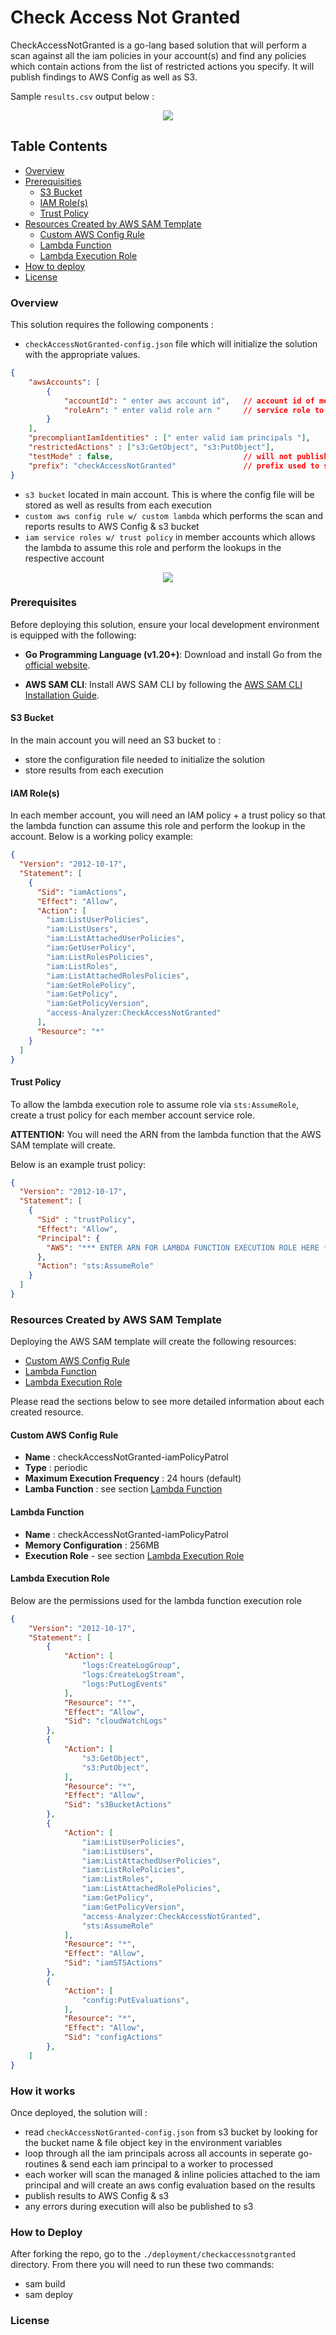 # Check Access Not Granted

CheckAccessNotGranted is a go-lang based solution that will perform a scan against all the iam policies in your account(s) and find any policies which contain actions from the list of restricted actions you specify.  It will publish findings to AWS Config as well as S3. 

Sample `results.csv` output below : 

<div align="center">
<img src="../../images/sample-output.png">
</div>

## Table Contents
- [Overview](#overview)
- [Prerequisities](#prerequisites)
    - [S3 Bucket](#s3-bucket)
    - [IAM Role(s)](#iam-roles)
    - [Trust Policy](#trust-policy)
- [Resources Created by AWS SAM Template](#resources-created-by-aws-sam-template)
    - [Custom AWS Config Rule](#custom-aws-config-rule)
    - [Lambda Function](#lambda-function)
    - [Lambda Execution Role](#lambda-execution-role)
- [How to deploy](#how-to-deploy)
- [License](#license)

### Overview 

This solution requires the following components : 

- `checkAccessNotGranted-config.json` file which will initialize the solution with the appropriate values.
```json 
{
    "awsAccounts": [
        {
            "accountId": " enter aws account id",   // account id of member accou t
            "roleArn": " enter valid role arn "     // service role to use for member account
        }
    ],
    "precompliantIamIdentities" : [" enter valid iam principals "],
    "restrictedActions" : ["s3:GetObject", "s3:PutObject"],        
    "testMode" : false,                             // will not publish results to AWS Config if true
    "prefix": "checkAccessNotGranted"               // prefix used to store results in S3 bucket
}
```
- `s3 bucket` located in main account.  This is where the config file will be stored as well as results from each execution 
- `custom aws config rule w/ custom lambda` which performs the scan and reports results to AWS Config & s3 bucket
- `iam service roles w/ trust policy` in member accounts which allows the lambda to assume this role and perform the lookups in the respective account

<div align="center">
<img src="../../images/iam-policy-patrol.png">
</div>

### Prerequisites

Before deploying this solution, ensure your local development environment is equipped with the following: 

- **Go Programming Language (v1.20+)**:
Download and install Go from the [official website](https://go.dev/dl/).

- **AWS SAM CLI**:
Install AWS SAM CLI by following the [AWS SAM CLI Installation Guide](https://docs.aws.amazon.com/serverless-application-model/latest/developerguide/install-sam-cli.html).

#### S3 Bucket
In the main account you will need an S3 bucket to : 
- store the configuration file needed to initialize the solution 
- store results from each execution 

#### IAM Role(s)

In each member account, you will need an IAM policy + a trust policy so that the lambda function can assume this role and perform the lookup in the account.  Below is a working policy example: 

```json 
{
  "Version": "2012-10-17",
  "Statement": [
    {
      "Sid": "iamActions",
      "Effect": "Allow",
      "Action": [
        "iam:ListUserPolicies",
        "iam:ListUsers",
        "iam:ListAttachedUserPolicies",
        "iam:GetUserPolicy",
        "iam:ListRolesPolicies",
        "iam:ListRoles",
        "iam:ListAttachedRolesPolicies",
        "iam:GetRolePolicy",
        "iam:GetPolicy",
        "iam:GetPolicyVersion",
        "access-Analyzer:CheckAccessNotGranted"
      ],
      "Resource": "*"
    }
  ]
}
```

#### Trust Policy

To allow the lambda execution role to assume role via `sts:AssumeRole`, create a trust policy for each member account service role. 

**ATTENTION:** 
You will need the ARN from the lambda function that the AWS SAM template will create.  

Below is an example trust policy: 

```json 
{
  "Version": "2012-10-17",
  "Statement": [
    {
      "Sid" : "trustPolicy",
      "Effect": "Allow",
      "Principal": {
        "AWS": "*** ENTER ARN FOR LAMBDA FUNCTION EXECUTION ROLE HERE ***"
      },
      "Action": "sts:AssumeRole"
    }
  ]
}
```

### Resources Created by AWS SAM Template

Deploying the AWS SAM template will create the following resources: 
- [Custom AWS Config Rule](#custom-aws-config-rule)
- [Lambda Function](#lambda-function)
- [Lambda Execution Role](#lambda-execution-role)

Please read the sections below to see more detailed information about each created resource.

#### Custom AWS Config Rule

- **Name** : checkAccessNotGranted-iamPolicyPatrol
- **Type** : periodic
- **Maximum Execution Frequency** : 24 hours (default)
- **Lamba Function** : see section [Lambda Function](#lambda-function)

#### Lambda Function

- **Name** : checkAccessNotGranted-iamPolicyPatrol
- **Memory Configuration** : 256MB
- **Execution Role** - see section [Lambda Execution Role](#lambda-execution-role)

#### Lambda Execution Role

Below are the permissions used for the lambda function execution role

```json 
{
    "Version": "2012-10-17",
    "Statement": [
        {
            "Action": [
                "logs:CreateLogGroup",
                "logs:CreateLogStream",
                "logs:PutLogEvents"
            ],
            "Resource": "*",
            "Effect": "Allow",
            "Sid": "cloudWatchLogs"
        },
        {
            "Action": [
                "s3:GetObject",
                "s3:PutObject",
            ],
            "Resource": "*",
            "Effect": "Allow",
            "Sid": "s3BucketActions"
        },
        {
            "Action": [
                "iam:ListUserPolicies",
                "iam:ListUsers",
                "iam:ListAttachedUserPolicies",
                "iam:ListRolePolicies",
                "iam:ListRoles",
                "iam:ListAttachedRolePolicies",
                "iam:GetPolicy",
                "iam:GetPolicyVersion",
                "access-Analyzer:CheckAccessNotGranted",
                "sts:AssumeRole"
            ],
            "Resource": "*",
            "Effect": "Allow",
            "Sid": "iamSTSActions"
        },
        {
            "Action": [
                "config:PutEvaluations",
            ],
            "Resource": "*",
            "Effect": "Allow",
            "Sid": "configActions"
        },
    ]
}
```

### How it works

Once deployed, the solution will : 
- read `checkAccessNotGranted-config.json` from s3 bucket by looking for the bucket name & file object key in the environment variables 
- loop through all the iam principals across all accounts in seperate go-routines & send each iam principal to a worker to processed
- each worker will scan the managed & inline policies attached to the iam principal and will create an aws config evaluation based on the results
- publish results to AWS Config & s3
- any errors during execution will also be published to s3

### How to Deploy 

After forking the repo, go to the `./deployment/checkaccessnotgranted` directory.  From there you will need to run these two commands: 

- sam build 
- sam deploy 

### License 